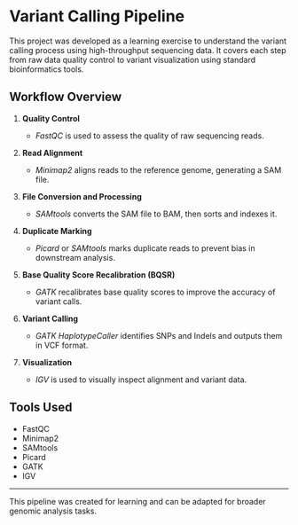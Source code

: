 # Variant Calling Pipeline

This project was developed as a learning exercise to understand the variant calling process using high-throughput sequencing data. It covers each step from raw data quality control to variant visualization using standard bioinformatics tools.

## Workflow Overview

1. **Quality Control**
   - *FastQC* is used to assess the quality of raw sequencing reads.

2. **Read Alignment**
   - *Minimap2* aligns reads to the reference genome, generating a SAM file.

3. **File Conversion and Processing**
   - *SAMtools* converts the SAM file to BAM, then sorts and indexes it.

4. **Duplicate Marking**
   - *Picard* or *SAMtools* marks duplicate reads to prevent bias in downstream analysis.

5. **Base Quality Score Recalibration (BQSR)**
   - *GATK* recalibrates base quality scores to improve the accuracy of variant calls.

6. **Variant Calling**
   - *GATK HaplotypeCaller* identifies SNPs and Indels and outputs them in VCF format.

7. **Visualization**
   - *IGV* is used to visually inspect alignment and variant data.

## Tools Used

- FastQC  
- Minimap2  
- SAMtools  
- Picard  
- GATK  
- IGV  

---

This pipeline was created for learning and can be adapted for broader genomic analysis tasks.
